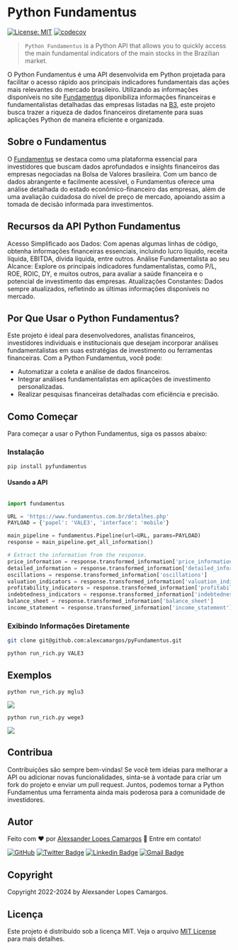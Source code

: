 # Python Fundamentus

[![License: MIT](https://img.shields.io/badge/License-MIT-green.svg)](LICENSE)
[![codecov](https://codecov.io/github/alexcamargos/pyFundamentus/branch/main/graph/badge.svg?token=44RJNBZZFQ)](https://codecov.io/github/alexcamargos/pyFundamentus)

> `Python Fundamentus` is a Python API that allows you to quickly access the main fundamental indicators of the main stocks in the Brazilian market.

O Python Fundamentus é uma API desenvolvida em Python projetada para facilitar o acesso rápido aos principais indicadores fundamentais das ações mais relevantes do mercado brasileiro. Utilizando as informações disponíveis no site [Fundamentus](https://www.fundamentus.com.br/) diponibiliza informações financeiras e fundamentalistas detalhadas das empresas listadas na [B3](https://www.b3.com.br/), este projeto busca trazer a riqueza de dados financeiros diretamente para suas aplicações Python de maneira eficiente e organizada.

## Sobre o Fundamentus

O [Fundamentus](https://www.fundamentus.com.br/) se destaca como uma plataforma essencial para investidores que buscam dados aprofundados e insights financeiros das empresas negociadas na Bolsa de Valores brasileira. Com um banco de dados abrangente e facilmente acessível, o Fundamentus oferece uma análise detalhada do estado econômico-financeiro das empresas, além de uma avaliação cuidadosa do nível de preço de mercado, apoiando assim a tomada de decisão informada para investimentos.

## Recursos da API Python Fundamentus

Acesso Simplificado aos Dados: Com apenas algumas linhas de código, obtenha informações financeiras essenciais, incluindo lucro líquido, receita líquida, EBITDA, dívida líquida, entre outros.
Análise Fundamentalista ao seu Alcance: Explore os principais indicadores fundamentalistas, como P/L, ROE, ROIC, DY, e muitos outros, para avaliar a saúde financeira e o potencial de investimento das empresas.
Atualizações Constantes: Dados sempre atualizados, refletindo as últimas informações disponíveis no mercado.

## Por Que Usar o Python Fundamentus?

Este projeto é ideal para desenvolvedores, analistas financeiros, investidores individuais e institucionais que desejam incorporar análises fundamentalistas em suas estratégias de investimento ou ferramentas financeiras. Com a Python Fundamentus, você pode:
- Automatizar a coleta e análise de dados financeiros.
- Integrar análises fundamentalistas em aplicações de investimento personalizadas.
- Realizar pesquisas financeiras detalhadas com eficiência e precisão.

## Como Começar
Para começar a usar o Python Fundamentus, siga os passos abaixo:

### Instalação

`pip install pyfundamentus`

#### Usando a API

```python

import fundamentus

URL = 'https://www.fundamentus.com.br/detalhes.php'
PAYLOAD = {'papel': 'VALE3', 'interface': 'mobile'}

main_pipeline = fundamentus.Pipeline(url=URL, params=PAYLOAD)
response = main_pipeline.get_all_information()

# Extract the information from the response.
price_information = response.transformed_information['price_information']
detailed_information = response.transformed_information['detailed_information']
oscillations = response.transformed_information['oscillations']
valuation_indicators = response.transformed_information['valuation_indicators']
profitability_indicators = response.transformed_information['profitability_indicators']
indebtedness_indicators = response.transformed_information['indebtedness_indicators']
balance_sheet = response.transformed_information['balance_sheet']
income_statement = response.transformed_information['income_statement']
```

### Exibindo Informações Diretamente

```bash
git clone git@github.com:alexcamargos/pyFundamentus.git

python run_rich.py VALE3
```

## Exemplos

`python run_rich.py mglu3`

![](screenshot/mglu3.png)

`python run_rich.py wege3`

![](screenshot/wege3.png)

## Contribua

Contribuições são sempre bem-vindas! Se você tem ideias para melhorar a API ou adicionar novas funcionalidades, sinta-se à vontade para criar um fork do projeto e enviar um pull request. Juntos, podemos tornar a Python Fundamentus uma ferramenta ainda mais poderosa para a comunidade de investidores.

## Autor

Feito com :heart: por [Alexsander Lopes Camargos](https://github.com/alexcamargos) :wave: Entre em contato!

[![GitHub](https://img.shields.io/badge/-AlexCamargos-1ca0f1?style=flat-square&labelColor=1ca0f1&logo=github&logoColor=white&link=https://github.com/alexcamargos)](https://github.com/alexcamargos)
[![Twitter Badge](https://img.shields.io/badge/-@alcamargos-1ca0f1?style=flat-square&labelColor=1ca0f1&logo=twitter&logoColor=white&link=https://twitter.com/alcamargos)](https://twitter.com/alcamargos)
[![Linkedin Badge](https://img.shields.io/badge/-alexcamargos-1ca0f1?style=flat-square&logo=Linkedin&logoColor=white&link=https://www.linkedin.com/in/alexcamargos/)](https://www.linkedin.com/in/alexcamargos/)
[![Gmail Badge](https://img.shields.io/badge/-alcamargos@vivaldi.net-1ca0f1?style=flat-square&labelColor=1ca0f1&logo=Gmail&logoColor=white&link=mailto:alcamargos@vivaldi.net)](mailto:alcamargos@vivaldi.net)

## Copyright

Copyright 2022-2024 by Alexsander Lopes Camargos.

## Licença

Este projeto é distribuído sob a licença MIT. Veja o arquivo [MIT License](LICENSE) para mais detalhes.
